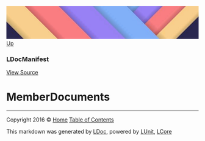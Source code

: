 ![](../Content/LDoc-banner-small.png "")
[Up](LDocManifest.md)

### LDocManifest
[View Source](../Markdown/Manifest/LDocManifest.cs)

# MemberDocuments



---

Copyright 2016 &copy; [Home](../../README.md) [Table of Contents](../../TableOfContents.md)

This markdown was generated by [LDoc](https://github.com/CodeSingularity/LDoc), powered by [LUnit](https://github.com/CodeSingularity/LUnit), [LCore](https://github.com/CodeSingularity/LCore)
